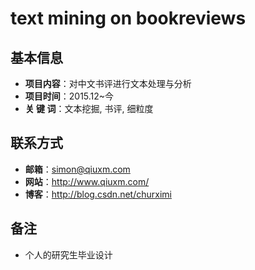 # text mining on bookreviews

## 基本信息
- **项目内容**：对中文书评进行文本处理与分析
- **项目时间**：2015.12~今
- **关 键 词**：文本挖掘, 书评, 细粒度


## 联系方式
- **邮箱**：simon@qiuxm.com
- **网站**：http://www.qiuxm.com/
- **博客**：http://blog.csdn.net/churximi

## 备注
- 个人的研究生毕业设计
